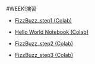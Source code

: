 #WEEK!演習
- [FizzBuzz_step1 (Colab)](https://colab.research.google.com/drive/1un2QlyvZpzWRqQttX-9ADaAtXo3jVyBU?usp=sharing)

- [Hello World Notebook (Colab)](https://colab.research.google.com/drive/1X3r0lps4tecuEA_jmP3ddiuN1qT9LaGA?usp=sharing)
- [FizzBuzz_step2 (Colab)](https://colab.research.google.com/drive/1wCqzRtCrYHbiAeaXNnRSEMzj92zRDtfC?usp=sharing)
- [FizzBuzz_step3 (Colab)](https://colab.research.google.com/drive/1Rkad7SlJyykGvJRYaI4hH-OxpwUesJaY?usp=sharing)
